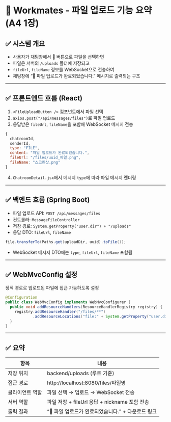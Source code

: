 # 📁 Workmates - 파일 업로드 기능 요약 (A4 1장)

## ✅ 시스템 개요

- 사용자가 채팅창에서 📎 버튼으로 파일을 선택하면
- 파일은 서버의 `/uploads` 폴더에 저장되고
- `fileUrl`, `fileName` 정보를 WebSocket으로 전송하여
- 채팅창에 “📎 파일 업로드가 완료되었습니다.” 메시지로 출력되는 구조

---

## ✅ 프론트엔드 흐름 (React)

1. `<FileUploadButton />` 컴포넌트에서 파일 선택
2. `axios.post("/api/messages/files")`로 파일 업로드
3. 응답받은 `fileUrl`, `fileName`을 포함해 WebSocket 메시지 전송

```js
{
  chatroomId,
  senderId,
  type: "FILE",
  content: "파일 업로드가 완료되었습니다.",
  fileUrl: "/files/uuid_파일.png",
  fileName: "스크린샷.png"
}
```

4. `ChatroomDetail.jsx`에서 메시지 `type`에 따라 파일 메시지 렌더링

---

## ✅ 백엔드 흐름 (Spring Boot)

- 파일 업로드 API: `POST /api/messages/files`
- 컨트롤러: `MessageFileController`
- 저장 경로: `System.getProperty("user.dir") + "/uploads"`
- 응답 DTO: `fileUrl`, `fileName`

```java
file.transferTo(Paths.get(uploadDir, uuid).toFile());
```

- WebSocket 메시지 DTO에는 `type`, `fileUrl`, `fileName` 포함됨

---

## ✅ WebMvcConfig 설정

정적 경로로 업로드된 파일에 접근 가능하도록 설정

```java
@Configuration
public class WebMvcConfig implements WebMvcConfigurer {
  public void addResourceHandlers(ResourceHandlerRegistry registry) {
    registry.addResourceHandler("/files/**")
            .addResourceLocations("file:" + System.getProperty("user.dir") + "/uploads/");
  }
}
```

---

## ✅ 요약

| 항목 | 내용 |
|------|------|
| 저장 위치 | backend/uploads (루트 기준) |
| 접근 경로 | http://localhost:8080/files/파일명 |
| 클라이언트 역할 | 파일 선택 → 업로드 → WebSocket 전송 |
| 서버 역할 | 파일 저장 + fileUrl 응답 + nickname 포함 전송 |
| 출력 결과 | “📎 파일 업로드가 완료되었습니다.” + 다운로드 링크
